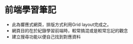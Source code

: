 <h1>前端學習筆記</h1>
<ul>
  <li>此為響應式網頁，排版方式利用Grid layout完成之。</li>
  <li>網頁目的在於紀錄學習前端時，較常搞混或是較常忘記的觀念</li>
  <li>建立搜尋功能以便自己找到對應資料</li>
</ul>
